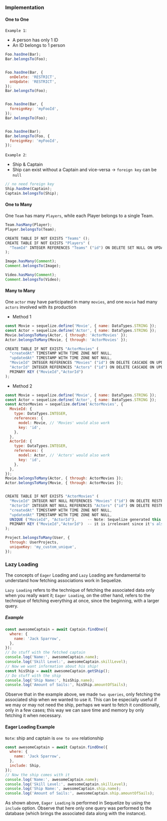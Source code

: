 ### Implementation


#### One to One

`Example 1`: 
- A person has only 1 ID
- An ID belongs to 1 person

```js
Foo.hasOne(Bar);
Bar.belongsTo(Foo);


Foo.hasOne(Bar, {
  onDelete: 'RESTRICT',
  onUpdate: 'RESTRICT',
});
Bar.belongsTo(Foo);


Foo.hasOne(Bar, {
  foreignKey: 'myFooId',
});
Bar.belongsTo(Foo);


Foo.hasOne(Bar);
Bar.belongsTo(Foo, {
  foreignKey: 'myFooId',
});

```

`Example 2`:
- Ship & Captain 
- Ship can exist without a Captain and vice-versa -> `foreign key` can be `null`

```js
// no need foreign key
Ship.hasOne(Captain);
Captain.belongsTo(Ship); 
```



#### One to Many

One `Team` has many `Players`, while each Player belongs to a single Team.

```js
Team.hasMany(Player); 
Player.belongsTo(Team);

CREATE TABLE IF NOT EXISTS "Teams" ();
CREATE TABLE IF NOT EXISTS "Players" (
  "TeamId" INTEGER REFERENCES "Teams" ("id") ON DELETE SET NULL ON UPDATE CASCADE,
);

Image.hasMany(Comment);
Comment.belongsTo(Image);

Video.hasMany(Comment);
Comment.belongsTo(Video);

```

#### Many to Many

One `actor` may have participated in many `movies`, and one `movie` had many `actors` involved with its production


- Method 1
```js
const Movie = sequelize.define('Movie', { name: DataTypes.STRING });
const Actor = sequelize.define('Actor', { name: DataTypes.STRING });
Movie.belongsToMany(Actor, { through: 'ActorMovies' });
Actor.belongsToMany(Movie, { through: 'ActorMovies' });

CREATE TABLE IF NOT EXISTS "ActorMovies" (
  "createdAt" TIMESTAMP WITH TIME ZONE NOT NULL,
  "updatedAt" TIMESTAMP WITH TIME ZONE NOT NULL,
  "MovieId" INTEGER REFERENCES "Movies" ("id") ON DELETE CASCADE ON UPDATE CASCADE,
  "ActorId" INTEGER REFERENCES "Actors" ("id") ON DELETE CASCADE ON UPDATE CASCADE,
  PRIMARY KEY ("MovieId","ActorId")
);
```

- Method 2
```js
const Movie = sequelize.define('Movie', { name: DataTypes.STRING });
const Actor = sequelize.define('Actor', { name: DataTypes.STRING });
const ActorMovies = sequelize.define('ActorMovies', {
  MovieId: {
    type: DataTypes.INTEGER,
    references: {
      model: Movie, // 'Movies' would also work
      key: 'id',
    },
  },
  ActorId: {
    type: DataTypes.INTEGER,
    references: {
      model: Actor, // 'Actors' would also work
      key: 'id',
    },
  },
});
Movie.belongsToMany(Actor, { through: ActorMovies });
Actor.belongsToMany(Movie, { through: ActorMovies });


CREATE TABLE IF NOT EXISTS "ActorMovies" (
  "MovieId" INTEGER NOT NULL REFERENCES "Movies" ("id") ON DELETE RESTRICT ON UPDATE CASCADE,
  "ActorId" INTEGER NOT NULL REFERENCES "Actors" ("id") ON DELETE RESTRICT ON UPDATE CASCADE,
  "createdAt" TIMESTAMP WITH TIME ZONE NOT NULL,
  "updatedAt" TIMESTAMP WITH TIME ZONE NOT NULL,
  UNIQUE ("MovieId", "ActorId"),     -- Note: Sequelize generated this UNIQUE constraint but
  PRIMARY KEY ("MovieId","ActorId")  -- it is irrelevant since it's also a PRIMARY KEY
);

```

```js
Project.belongsToMany(User, {
  through: UserProjects,
  uniqueKey: 'my_custom_unique',
});
```


### Lazy Loading
The concepts of `Eager` Loading and `Lazy` Loading are fundamental to understand how fetching associations work in Sequelize. 

`Lazy Loading` refers to the technique of fetching the associated data only when you really want it; `Eager Loading`, on the other hand, refers to the technique of fetching everything at once, since the beginning, with a larger query.

##### Example
```js
const awesomeCaptain = await Captain.findOne({
  where: {
    name: 'Jack Sparrow',
  },
});
// Do stuff with the fetched captain
console.log('Name:', awesomeCaptain.name);
console.log('Skill Level:', awesomeCaptain.skillLevel);
// Now we want information about his ship!
const hisShip = await awesomeCaptain.getShip();
// Do stuff with the ship
console.log('Ship Name:', hisShip.name);
console.log('Amount of Sails:', hisShip.amountOfSails);
```
Observe that in the example above, we made `two queries`, only fetching the associated ship when we wanted to use it. This can be especially useful if we may or may not need the ship, perhaps we want to fetch it conditionally, only in a few cases; this way we can save time and memory by only fetching it when necessary.


#### Eager Loading Example
`Note`: ship and captain is `one to one` relationship
```js
const awesomeCaptain = await Captain.findOne({
  where: {
    name: 'Jack Sparrow',
  },
  include: Ship,
});
// Now the ship comes with it
console.log('Name:', awesomeCaptain.name);
console.log('Skill Level:', awesomeCaptain.skillLevel);
console.log('Ship Name:', awesomeCaptain.ship.name);
console.log('Amount of Sails:', awesomeCaptain.ship.amountOfSails);
```
As shown above, `Eager Loading` is performed in Sequelize by using the `include` option. Observe that here only one query was performed to the database (which brings the associated data along with the instance).